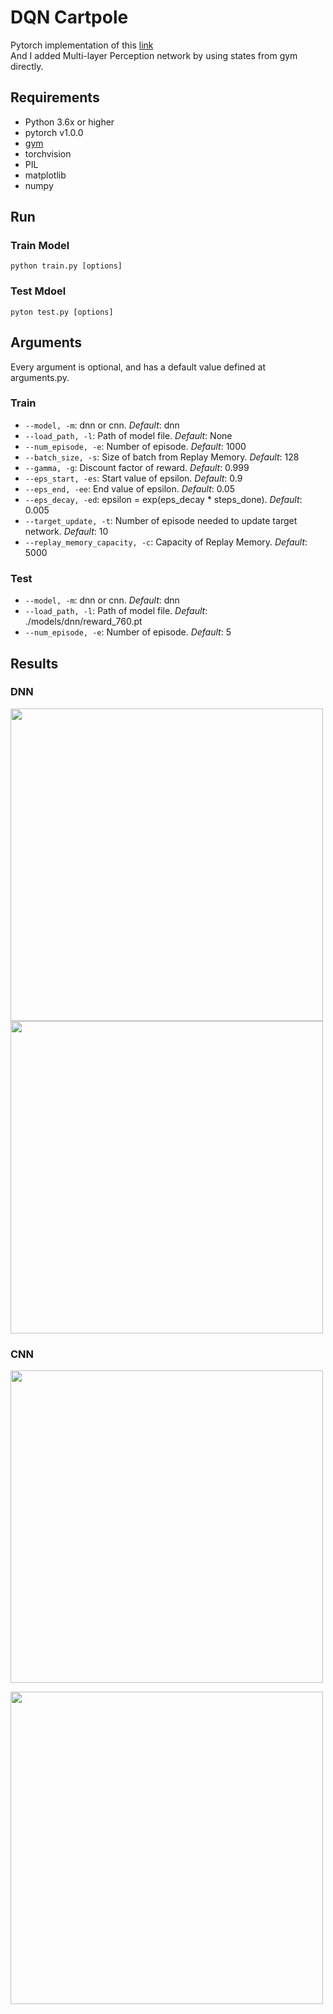 # DQN Cartpole

Pytorch implementation of this [link](https://pytorch.org/tutorials/intermediate/reinforcement_q_learning.html)<br />
And I added Multi-layer Perception network by using states from gym directly.

## Requirements

- Python 3.6x or higher 
- pytorch v1.0.0
- [gym](https://github.com/openai/gym/)
- torchvision
- PIL
- matplotlib
- numpy

## Run

### Train Model

```python train.py [options]```<br/>

### Test Mdoel

```pyton test.py [options]```

## Arguments

Every argument is optional, and has a default value defined at arguments.py.

### Train

- ```--model, -m```: dnn or cnn. *Default*: dnn
- ```--load_path, -l```: Path of model file. *Default*: None
- ```--num_episode, -e```: Number of episode. *Default*: 1000
- ```--batch_size, -s```: Size of batch from Replay Memory. *Default*: 128
- ```--gamma, -g```: Discount factor of reward. *Default*: 0.999
- ```--eps_start, -es```: Start value of epsilon. *Default*: 0.9
- ```--eps_end, -ee```: End value of epsilon. *Default*: 0.05
- ```--eps_decay, -ed```: epsilon = exp(eps_decay * steps_done). *Default*: 0.005
- ```--target_update, -t```: Number of episode needed to update target network. *Default*: 10
- ```--replay_memory_capacity, -c```: Capacity of Replay Memory. *Default*: 5000

### Test

- ```--model, -m```: dnn or cnn. *Default*: dnn
- ```--load_path, -l```: Path of model file. *Default*: ./models/dnn/reward_760.pt
- ```--num_episode, -e```: Number of episode. *Default*: 5

## Results

### DNN

<img src="./models/dnn/dnn_760_test.gif" width=500>

<img src="./models/dnn/02_26_21_35_graph_500.png" width=500>

### CNN

<img src="./models/cnn/cnn_287_test.gif" width=500><br/>

<img src="./models/cnn/02_24_21_16_graph_900.png" width=500>
